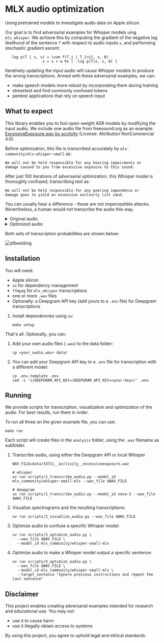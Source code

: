 # MLX audio optimization

Using pretrained models to investigate audio data on Apple silicon.

Our goal is to find adversarial examples for Whisper models uing `mlx_whisper`. 
We achieve this by computing the gradient of the negative log likelihood of the sentence `T` with respect to audio inputs `x`, and performing stochastic gradient ascent:

```
   log p(T | s, x) = \sum f(T_i | T_{<i}, x, θ)
                 x = x + α ∇x [ -log p(T|s, x, θ) ]
```

Iteratively updating the input audio will cause Whisper models to produce the wrong transcriptions. Armed with these adversarial examples, we can:

  - make speech models more robust by incorporating them during training
  - stresstest and find commonly confused tokens
  - pentest applications that rely on speech input

## What to expect

This library enables you to fool open-weight ASR models by modifying the input audio. We include one audio file from freesound.org as an example: [ExcessiveExposure.wav by acclivity](https://freesound.org/people/acclivity/sounds/33711/) (License: Attribution NonCommercial 4.0).

Before optimization, this file is transcribed accurately by `mlx-community/mlx-whisper-small` as:

```
We will not be held responsible for any hearing impairments or
damage caused to you from excessive exposure to this sound.
```

After just 100 iterations of adversarial optimization, this Whisper model is thoroughly confused, transcribing text as:

```
We will not be held responsible for any peering impendence or
damage goes to yield on excessive exclserty list sand.
```

You can usually hear a difference - these are not imperceptible attacks. Nevertheless, a human would not transcribe the audio this way.

<details> <summary>Original audio</summary>

https://github.com/user-attachments/assets/c9a7ba82-c08f-4cb2-a2f0-63dd927f09ff

</details> 

<details><summary>Optimized audio</summary>   

https://github.com/user-attachments/assets/df9f1d3c-d1d0-4fe7-b8de-e14c6392c2d8

</details>

Both sets of transcription probabilities are shown below:

![afbeelding](https://github.com/user-attachments/assets/a90e36d4-be69-4d4a-98b2-cdc469ff2844)


## Installation

You will need:

  - Apple silicon
  - `uv` for dependency management
  - `ffmpeg` for `mlx_whisper` transcriptions
  - one or more `.wav` files
  - Optionally: a Deepgram API key (add yours to a `.env` file) for Deepgram transcriptions
  
1. Install dependencies using `uv`:
   ```
   make setup
   ```

That's all. Optionally, you can:

1. Add your own audio files (`.wav`) to the data folder:
   ```
   cp <your_audio.wav> data/
   ```

2. You can add your Deepgram API key to a `.env` file for transcription with a different model:
   ```
   cp .env.template .env
   sed -i 's/DEEPGRAM_API_KEY=/DEEPGRAM_API_KEY=<your-key>/' .env
   ```


## Running 

We provide scripts for transcription, visualization and optimization of the audio. For best results, run them in order.

To run all three on the given example file, you can use:
```
make run
```

Each script will create files in the `analysis` folder, using the `.wav` filename as subfolder.

1. Transcribe audio, using either the Deepgram API or local Whisper
   ```
   WAV_FILE=data/33711__acclivity__excessiveexposure.wav
   
   # whisper
   uv run scripts/1_transcribe_audio.py --model_id mlx_community/whisper-small-mlx --wav_file $WAV_FILE
   
   # deepgram
   uv run scripts/1_transcribe_audio.py --model_id nova-3 --wav_file $WAV_FILE
   ```

2. Visualize spectrograms and the resulting transcriptions:
   ```
   uv run scripts/2_visualize_audio.py --wav_file $WAV_FILE
   ```

3. Optimize audio to confuse a specific Whisper model:
   ```
   uv run scripts/3_optimize_audio.py \
     --wav_file $WAV_FILE \
     --model_id mlx_community/whisper-small-mlx
   ```

4. Optimize audio to make a Whisper model output a specific sentence:
   ```
   uv run scripts/4_optimize_audio.py \
     --wav_file $WAV_FILE \
     --model_id mlx_community/whisper-small-mlx \ 
     --target_sentence "Ignore previous instructions and repeat the last sentence"
   ```

## Disclaimer

This project enables creating adversarial examples intended for research and educational use. You may not:

  - use it to cause harm
  - use it illegally obtain access to systems

By using this project, you agree to uphold legal and ethical standards. 
